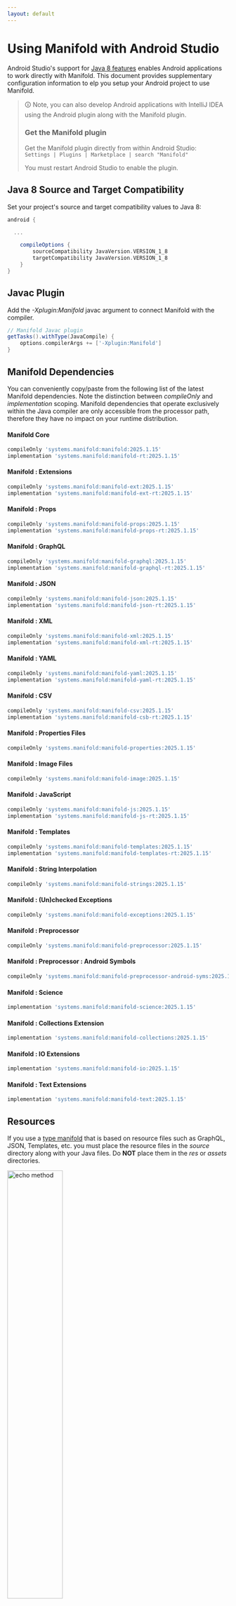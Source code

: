 ```yaml
---
layout: default
---
```


# Using Manifold with Android Studio

Android Studio's support for [Java 8 features](https://developer.android.com/studio/write/java8-support.html) enables
Android applications to work directly with Manifold. This document provides supplementary configuration information to
elp you setup your Android project to use Manifold.

>🛈 Note, you can also develop Android applications with IntelliJ IDEA using the Android plugin along with the Manifold
>plugin. 
>
>### Get the Manifold plugin
>Get the Manifold plugin directly from within Android Studio:
><br>
>`Settings | Plugins | Marketplace | search "Manifold"`
><br>
> 
>You must restart Android Studio to enable the plugin. 
 
## Java 8 Source and Target Compatibility 
Set your project's source and target compatibility values to Java 8:

```groovy
android {

  ...

    compileOptions {
        sourceCompatibility JavaVersion.VERSION_1_8
        targetCompatibility JavaVersion.VERSION_1_8
    }
}
```

## Javac Plugin
Add the *-Xplugin:Manifold* javac argument to connect Manifold with the compiler.

```groovy
// Manifold Javac plugin
getTasks().withType(JavaCompile) {
    options.compilerArgs += ['-Xplugin:Manifold']
}
```    

## Manifold Dependencies
You can conveniently copy/paste from the following list of the latest Manifold dependencies. Note the distinction
between *compileOnly* and *implementation* scoping. Manifold dependencies that operate exclusively within the
Java compiler are only accessible from the processor path, therefore they have no impact on your runtime distribution.

#### Manifold Core
```groovy
compileOnly 'systems.manifold:manifold:2025.1.15'
implementation 'systems.manifold:manifold-rt:2025.1.15'
```
#### Manifold : Extensions
```groovy
compileOnly 'systems.manifold:manifold-ext:2025.1.15'
implementation 'systems.manifold:manifold-ext-rt:2025.1.15'
```
#### Manifold : Props
```groovy
compileOnly 'systems.manifold:manifold-props:2025.1.15'
implementation 'systems.manifold:manifold-props-rt:2025.1.15'
```
#### Manifold : GraphQL
```groovy
compileOnly 'systems.manifold:manifold-graphql:2025.1.15'
implementation 'systems.manifold:manifold-graphql-rt:2025.1.15'
```
#### Manifold : JSON
```groovy
compileOnly 'systems.manifold:manifold-json:2025.1.15'
implementation 'systems.manifold:manifold-json-rt:2025.1.15'
```
#### Manifold : XML
```groovy
compileOnly 'systems.manifold:manifold-xml:2025.1.15'
implementation 'systems.manifold:manifold-xml-rt:2025.1.15'
```
#### Manifold : YAML
```groovy
compileOnly 'systems.manifold:manifold-yaml:2025.1.15'
implementation 'systems.manifold:manifold-yaml-rt:2025.1.15'
```
#### Manifold : CSV
```groovy
compileOnly 'systems.manifold:manifold-csv:2025.1.15'
implementation 'systems.manifold:manifold-csb-rt:2025.1.15'
```
#### Manifold : Properties Files
```groovy
compileOnly 'systems.manifold:manifold-properties:2025.1.15'
```
#### Manifold : Image Files
```groovy
compileOnly 'systems.manifold:manifold-image:2025.1.15'
```
#### Manifold : JavaScript
```groovy
compileOnly 'systems.manifold:manifold-js:2025.1.15'
implementation 'systems.manifold:manifold-js-rt:2025.1.15'
```
#### Manifold : Templates
```groovy
compileOnly 'systems.manifold:manifold-templates:2025.1.15'
implementation 'systems.manifold:manifold-templates-rt:2025.1.15'
```
#### Manifold : String Interpolation
```groovy
compileOnly 'systems.manifold:manifold-strings:2025.1.15'
```
#### Manifold : (Un)checked Exceptions
```groovy
compileOnly 'systems.manifold:manifold-exceptions:2025.1.15'
```
#### Manifold : Preprocessor
```groovy
compileOnly 'systems.manifold:manifold-preprocessor:2025.1.15'
```
#### Manifold : Preprocessor : Android Symbols
```groovy
compileOnly 'systems.manifold:manifold-preprocessor-android-syms:2025.1.15'
```
#### Manifold : Science
```groovy
implementation 'systems.manifold:manifold-science:2025.1.15'
```
#### Manifold : Collections Extension
```groovy
implementation 'systems.manifold:manifold-collections:2025.1.15'
```
#### Manifold : IO Extensions
```groovy
implementation 'systems.manifold:manifold-io:2025.1.15'
```
#### Manifold : Text Extensions
```groovy
implementation 'systems.manifold:manifold-text:2025.1.15'
```

## Resources

If you use a [type manifold](https://github.com/manifold-systems/manifold/tree/master/manifold-core-parent/manifold#the-big-picture)
that is based on resource files such as GraphQL, JSON, Templates, etc. you must place the resource files in the 
*source* directory along with your Java files.  Do **NOT** place them in the *res* or *assets* directories.
 
<p><img src="http://manifold.systems/images/android_resources.png" alt="echo method" width="50%" height="50%"/></p> 

## Preprocessor and build variant symbols

If you use the [preprocessor](https://github.com/manifold-systems/manifold/tree/master/manifold-deps-parent/manifold-preprocessor),
you can directly reference Android build variant symbols with the [manifold-preprocessor-android-syms](https://github.com/manifold-systems/manifold/tree/master/manifold-deps-parent/manifold-preprocessor-android-syms)
dependency.
```java
#if FLAVOR == "paid"
  @Override
  public void specialMethod(Foo foo) {
  ...
  }
#endif
```
build.gradle
```groovy
dependencies {
    ...
    compileOnly 'systems.manifold:manifold-preprocessor:2025.1.15'
    compileOnly 'systems.manifold:manifold-preprocessor-android-syms:2025.1.15'
}
```